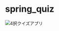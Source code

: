 # spring_quiz
![4択クイズアプリ](https://user-images.githubusercontent.com/55052628/102002538-ceb37200-3d40-11eb-9f3b-19e84e1f53ae.png)
## 

